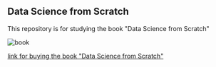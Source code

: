 Data Science from Scratch
---
This repository is for studying the book "Data Science from Scratch"

![book](http://image.kyobobook.co.kr/images/book/xlarge/819/x9788966261819.jpg)

[link for buying the book "Data Science from Scratch"](http://www.kyobobook.co.kr/product/detailViewKor.laf?ejkGb=KOR&mallGb=KOR&barcode=9788966261819&orderClick=LAG&Kc=#N)

